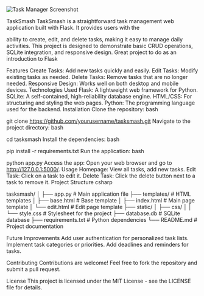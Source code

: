 ![Task Manager Screenshot](./images/screenshot.PNG)



TaskSmash TaskSmash is a straightforward task management web application built with Flask. It provides users with the

ability to create, edit, and delete tasks, making it easy to manage daily activities. This project is designed to demonstrate basic CRUD operations, SQLite integration, and responsive design. Great project to do as an introduction to Flask

Features Create Tasks: Add new tasks quickly and easily. Edit Tasks: Modify existing tasks as needed. Delete Tasks: Remove tasks that are no longer needed. Responsive Design: Works well on both desktop and mobile devices. Technologies Used Flask: A lightweight web framework for Python. SQLite: A self-contained, high-reliability database engine. HTML/CSS: For structuring and styling the web pages. Python: The programming language used for the backend. Installation Clone the repository: bash

git clone https://github.com/yourusername/tasksmash.git Navigate to the project directory: bash

cd tasksmash Install the dependencies: bash

pip install -r requirements.txt Run the application: bash

python app.py Access the app: Open your web browser and go to http://127.0.0.1:5000/. Usage Homepage: View all tasks, add new tasks. Edit Task: Click on a task to edit it. Delete Task: Click the delete button next to a task to remove it. Project Structure csharp

tasksmash/ │ ├── app.py # Main application file ├── templates/ # HTML templates │ ├── base.html # Base template │ ├── index.html # Main page template │ └── edit.html # Edit page template ├── static/ │ ├── css/ │ │ └── style.css # Stylesheet for the project ├── database.db # SQLite database ├── requirements.txt # Python dependencies └── README.md # Project documentation

Future Improvements Add user authentication for personalized task lists. Implement task categories or priorities. Add deadlines and reminders for tasks.

Contributing Contributions are welcome! Feel free to fork the repository and submit a pull request.

License This project is licensed under the MIT License - see the LICENSE file for details.
